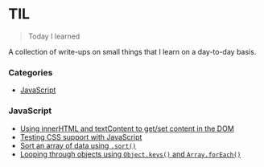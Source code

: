 # TIL

> Today I learned

A collection of write-ups on small things that I learn on a day-to-day basis.

### Categories

* [JavaScript](#javascript)


### JavaScript

* [Using innerHTML and textContent to get/set content in the DOM](javascript/using-innerhtml-textcontent.md)
* [Testing CSS support with JavaScript](javascript/css-feature-support-testing.md)
* [Sort an array of data using `.sort()`](javascript/array-sort-method.md)
* [Looping through objects using `Object.keys()` and `Array.forEach()`](javascript/loop-through-objects-object-keys-foreach.md)

